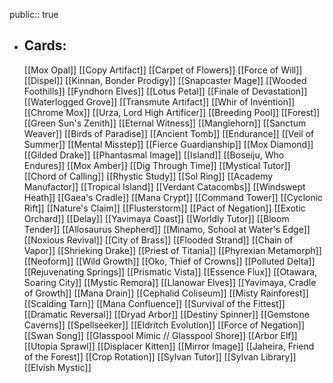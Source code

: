 public:: true
- ## Cards:
	[[Mox Opal]]
	[[Copy Artifact]]
	[[Carpet of Flowers]]
	[[Force of Will]]
	[[Dispel]]
	[[Kinnan, Bonder Prodigy]]
	[[Snapcaster Mage]]
	[[Wooded Foothills]]
	[[Fyndhorn Elves]]
	[[Lotus Petal]]
	[[Finale of Devastation]]
	[[Waterlogged Grove]]
	[[Transmute Artifact]]
	[[Whir of Invention]]
	[[Chrome Mox]]
	[[Urza, Lord High Artificer]]
	[[Breeding Pool]]
	[[Forest]]
	[[Green Sun's Zenith]]
	[[Eternal Witness]]
	[[Manglehorn]]
	[[Sanctum Weaver]]
	[[Birds of Paradise]]
	[[Ancient Tomb]]
	[[Endurance]]
	[[Veil of Summer]]
	[[Mental Misstep]]
	[[Fierce Guardianship]]
	[[Mox Diamond]]
	[[Gilded Drake]]
	[[Phantasmal Image]]
	[[Island]]
	[[Boseiju, Who Endures]]
	[[Mox Amber]]
	[[Dig Through Time]]
	[[Mystical Tutor]]
	[[Chord of Calling]]
	[[Rhystic Study]]
	[[Sol Ring]]
	[[Academy Manufactor]]
	[[Tropical Island]]
	[[Verdant Catacombs]]
	[[Windswept Heath]]
	[[Gaea's Cradle]]
	[[Mana Crypt]]
	[[Command Tower]]
	[[Cyclonic Rift]]
	[[Nature's Claim]]
	[[Flusterstorm]]
	[[Pact of Negation]]
	[[Exotic Orchard]]
	[[Delay]]
	[[Yavimaya Coast]]
	[[Worldly Tutor]]
	[[Bloom Tender]]
	[[Allosaurus Shepherd]]
	[[Minamo, School at Water's Edge]]
	[[Noxious Revival]]
	[[City of Brass]]
	[[Flooded Strand]]
	[[Chain of Vapor]]
	[[Shrieking Drake]]
	[[Priest of Titania]]
	[[Phyrexian Metamorph]]
	[[Neoform]]
	[[Wild Growth]]
	[[Oko, Thief of Crowns]]
	[[Polluted Delta]]
	[[Rejuvenating Springs]]
	[[Prismatic Vista]]
	[[Essence Flux]]
	[[Otawara, Soaring City]]
	[[Mystic Remora]]
	[[Llanowar Elves]]
	[[Yavimaya, Cradle of Growth]]
	[[Mana Drain]]
	[[Cephalid Coliseum]]
	[[Misty Rainforest]]
	[[Scalding Tarn]]
	[[Mana Confluence]]
	[[Survival of the Fittest]]
	[[Dramatic Reversal]]
	[[Dryad Arbor]]
	[[Destiny Spinner]]
	[[Gemstone Caverns]]
	[[Spellseeker]]
	[[Eldritch Evolution]]
	[[Force of Negation]]
	[[Swan Song]]
	[[Glasspool Mimic // Glasspool Shore]]
	[[Arbor Elf]]
	[[Utopia Sprawl]]
	[[Displacer Kitten]]
	[[Mirror Image]]
	[[Jaheira, Friend of the Forest]]
	[[Crop Rotation]]
	[[Sylvan Tutor]]
	[[Sylvan Library]]
	[[Elvish Mystic]]
